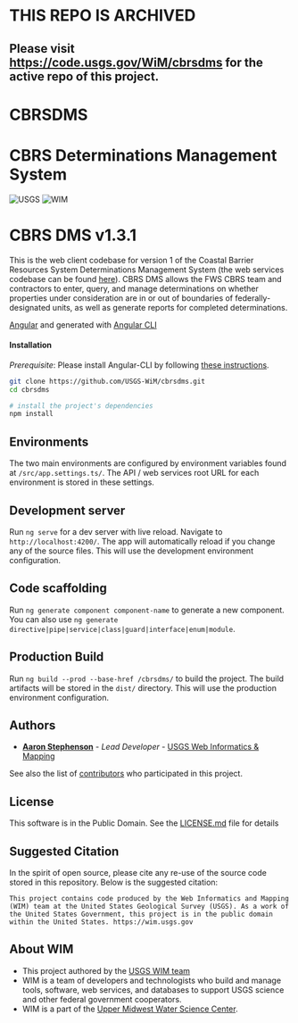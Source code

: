 # THIS REPO IS ARCHIVED
## Please visit https://code.usgs.gov/WiM/cbrsdms for the active repo of this project.

CBRSDMS
=======
CBRS Determinations Management System
====

![USGS](USGS_ID_black.png) ![WIM](wimlogo.png)

# CBRS DMS v1.3.1

This is the web client codebase for version 1 of the Coastal Barrier Resources System Determinations Management System (the web services codebase can be found [here](https://github.com/USGS-WiM/cbrsservices_django)). CBRS DMS allows the FWS CBRS team and contractors to enter, query, and manage determinations on whether properties under consideration are in or out of boundaries of federally-designated units, as well as generate reports for completed determinations.

[Angular](https://angular.io/) and generated with [Angular CLI](https://github.com/angular/angular-cli)

#### Installation
*Prerequisite*: Please install Angular-CLI by following [these instructions](https://github.com/angular/angular-cli#installation).

```bash
git clone https://github.com/USGS-WiM/cbrsdms.git
cd cbrsdms

# install the project's dependencies
npm install

```

## Environments

The two main environments are configured by environment variables found at `/src/app.settings.ts/`. The API / web services root URL for each environment is stored in these settings.

## Development server

Run `ng serve` for a dev server with live reload. Navigate to `http://localhost:4200/`. The app will automatically reload if you change any of the source files. This will use the development environment configuration.

## Code scaffolding

Run `ng generate component component-name` to generate a new component. You can also use `ng generate directive|pipe|service|class|guard|interface|enum|module`.

## Production Build

Run `ng build --prod --base-href /cbrsdms/` to build the project. The build artifacts will be stored in the `dist/` directory. This will use the production environment configuration.

## Authors

* **[Aaron Stephenson](https://github.com/aaronstephenson)**  - *Lead Developer* - [USGS Web Informatics & Mapping](https://wim.usgs.gov/)

See also the list of [contributors](../../graphs/contributors) who participated in this project.

## License

This software is in the Public Domain. See the [LICENSE.md](LICENSE.md) file for details

## Suggested Citation
In the spirit of open source, please cite any re-use of the source code stored in this repository. Below is the suggested citation:

`This project contains code produced by the Web Informatics and Mapping (WIM) team at the United States Geological Survey (USGS). As a work of the United States Government, this project is in the public domain within the United States. https://wim.usgs.gov`


## About WIM
* This project authored by the [USGS WIM team](https://wim.usgs.gov)
* WIM is a team of developers and technologists who build and manage tools, software, web services, and databases to support USGS science and other federal government cooperators.
* WIM is a part of the [Upper Midwest Water Science Center](https://www.usgs.gov/centers/wisconsin-water-science-center).
